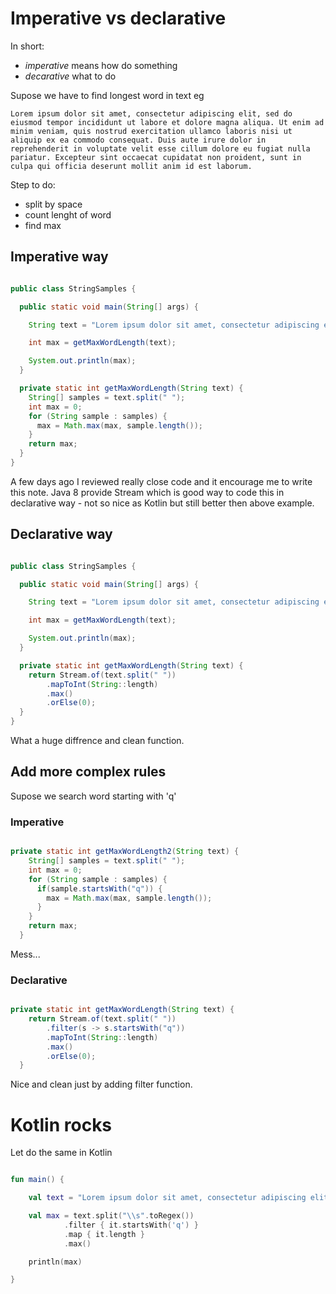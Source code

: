 # Imperative vs declarative

In short:

- *imperative* means how do something
- *decarative* what to do

Supose we have to find longest word in text eg

```
Lorem ipsum dolor sit amet, consectetur adipiscing elit, sed do eiusmod tempor incididunt ut labore et dolore magna aliqua. Ut enim ad minim veniam, quis nostrud exercitation ullamco laboris nisi ut aliquip ex ea commodo consequat. Duis aute irure dolor in reprehenderit in voluptate velit esse cillum dolore eu fugiat nulla pariatur. Excepteur sint occaecat cupidatat non proident, sunt in culpa qui officia deserunt mollit anim id est laborum.
```

Step to do:
- split by space
- count lenght of word
- find max

## Imperative way

```java

public class StringSamples {

  public static void main(String[] args) {

    String text = "Lorem ipsum dolor sit amet, consectetur adipiscing elit, sed do eiusmod tempor incididunt ut labore et dolore magna aliqua. Ut enim ad minim veniam, quis nostrud exercitation ullamco laboris nisi ut aliquip ex ea commodo consequat. Duis aute irure dolor in reprehenderit in voluptate velit esse cillum dolore eu fugiat nulla pariatur. Excepteur sint occaecat cupidatat non proident, sunt in culpa qui officia deserunt mollit anim id est laborum.";

    int max = getMaxWordLength(text);

    System.out.println(max);
  }

  private static int getMaxWordLength(String text) {
    String[] samples = text.split(" ");
    int max = 0;
    for (String sample : samples) {
      max = Math.max(max, sample.length());
    }
    return max;
  }
}

```

A few days ago I reviewed really close code and it encourage me to write this note. Java 8 provide Stream which is good way to code this in declarative way - not so nice as Kotlin but still better then above example.

## Declarative way

```java

public class StringSamples {

  public static void main(String[] args) {

    String text = "Lorem ipsum dolor sit amet, consectetur adipiscing elit, sed do eiusmod tempor incididunt ut labore et dolore magna aliqua. Ut enim ad minim veniam, quis nostrud exercitation ullamco laboris nisi ut aliquip ex ea commodo consequat. Duis aute irure dolor in reprehenderit in voluptate velit esse cillum dolore eu fugiat nulla pariatur. Excepteur sint occaecat cupidatat non proident, sunt in culpa qui officia deserunt mollit anim id est laborum.";

    int max = getMaxWordLength(text);

    System.out.println(max);
  }

  private static int getMaxWordLength(String text) {
    return Stream.of(text.split(" "))
        .mapToInt(String::length)
        .max()
        .orElse(0);
  }
}
```

What a huge diffrence and clean function.

## Add more complex rules

Supose we search word starting with 'q'

### Imperative

```java

private static int getMaxWordLength2(String text) {
    String[] samples = text.split(" ");
    int max = 0;
    for (String sample : samples) {
      if(sample.startsWith("q")) {
        max = Math.max(max, sample.length());
      }
    }
    return max;
  }

```

Mess...

### Declarative

```java

private static int getMaxWordLength(String text) {
    return Stream.of(text.split(" "))
        .filter(s -> s.startsWith("q"))
        .mapToInt(String::length)
        .max()
        .orElse(0);
  }

  ```

  Nice and clean just by adding filter function.

# Kotlin rocks

Let do the same in Kotlin

```kotlin

fun main() {

    val text = "Lorem ipsum dolor sit amet, consectetur adipiscing elit, sed do eiusmod tempor incididunt ut labore et dolore magna aliqua. Ut enim ad minim veniam, quis nostrud exercitation ullamco laboris nisi ut aliquip ex ea commodo consequat. Duis aute irure dolor in reprehenderit in voluptate velit esse cillum dolore eu fugiat nulla pariatur. Excepteur sint occaecat cupidatat non proident, sunt in culpa qui officia deserunt mollit anim id est laborum."

    val max = text.split("\\s".toRegex())
            .filter { it.startsWith('q') }
            .map { it.length }
            .max()

    println(max)

}

```